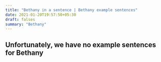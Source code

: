 ```yaml
---
title: "Bethany in a sentence | Bethany example sentences"
date: 2021-01-20T19:57:50+05:30
draft: falses
summary: "Bethany"
---
```

## Unfortunately, we have no example sentences for Bethany                 
